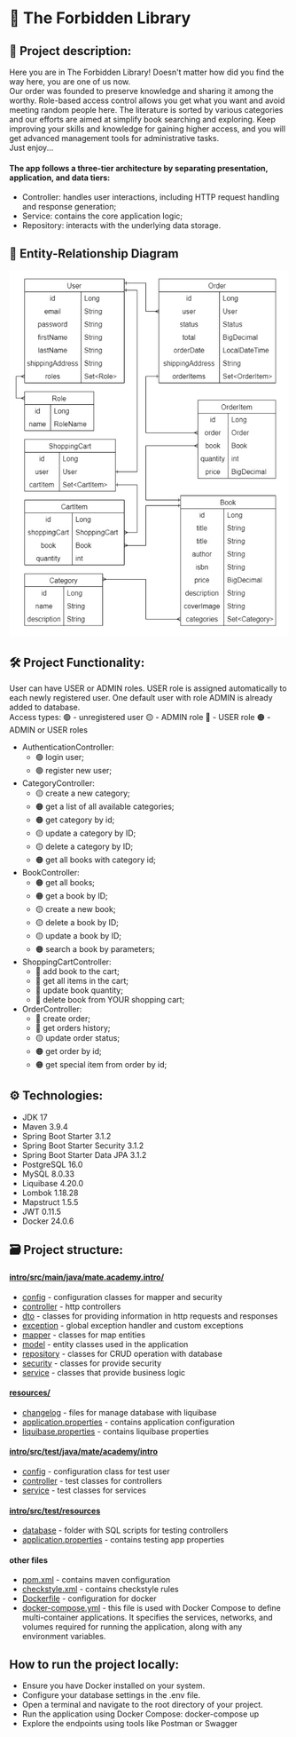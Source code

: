 #  🏰 The Forbidden Library

## 📜 Project description:

Here you are in The Forbidden Library! Doesn't matter how did you find the way here, you are one of us now. <br />
Our order was founded to preserve knowledge and sharing it among the worthy. Role-based access control allows you get what you want and avoid meeting random people here. 
The literature is sorted by various categories and our efforts are aimed at simplify book searching and exploring. 
Keep improving your skills and knowledge for gaining higher access, and you will get advanced management tools for administrative tasks. <br />
Just enjoy...

#### The app follows a three-tier architecture by separating presentation, application, and data tiers:

* Controller: handles user interactions, including HTTP request handling and response generation; 
* Service: contains the core application logic;
* Repository: interacts with the underlying data storage.

## 🔗 Entity-Relationship Diagram

![](images/er_diagram.jpg)

## 🛠️ Project Functionality:

User can have USER or ADMIN roles. USER role is assigned automatically to each newly registered user. One default user with role ADMIN is already added to database. <br />
Access types: 🟢 - unregistered user 🟡 - ADMIN role 🔴 - USER role 🟠 - ADMIN or USER roles
* AuthenticationController:
    * 🟢 login user;
    * 🟢 register new user;
* CategoryController:
  * 🟡 create a new category;
  * 🟠 get a list of all available categories;
  * 🟠 get category by id;
  * 🟡 update a category by ID;
  * 🟡 delete a category by ID;
  * 🟠 get all books with category id;
* BookController:
  * 🟠 get all books;
  * 🟠 get a book by ID;
  * 🟡 create a new book;
  * 🟡 delete a book by ID;
  * 🟡 update a book by ID;
  * 🟠 search a book by parameters;
* ShoppingCartController:
  * 🔴 add book to the cart;
  * 🔴 get all items in the cart;
  * 🔴 update book quantity;
  * 🔴 delete book from YOUR shopping cart;
* OrderController:
  * 🔴 create order;
  * 🔴 get orders history;
  * 🟡 update order status;
  * 🟠 get order by id;
  * 🟠 get special item from order by id;
  
## ⚙️ Technologies:

* JDK 17
* Maven 3.9.4
* Spring Boot Starter 3.1.2
* Spring Boot Starter Security 3.1.2
* Spring Boot Starter Data JPA 3.1.2
* PostgreSQL 16.0
* MySQL 8.0.33
* Liquibase 4.20.0
* Lombok 1.18.28
* Mapstruct 1.5.5
* JWT 0.11.5
* Docker 24.0.6

## 🗃️ Project structure:

#### [intro/src/main/java/mate.academy.intro/](src/main/java/mate/academy/intro)
* [config](src/main/java/mate/academy/intro/config) - configuration classes for mapper and security
* [controller](src/main/java/mate/academy/intro/controller) - http controllers
* [dto](src/main/java/mate/academy/intro/dto) - classes for providing information in http requests and responses
* [exception](src/main/java/mate/academy/intro/exception) - global exception handler and custom exceptions
* [mapper](src/main/java/mate/academy/intro/mapper) - classes for map entities
* [model](src/main/java/mate/academy/intro/model) - entity classes used in the application
* [repository](src/main/java/mate/academy/intro/repository) - classes for CRUD operation with database
* [security](src/main/java/mate/academy/intro/security) - classes for provide security
* [service](src/main/java/mate/academy/intro/service) - classes that provide business logic

#### [resources/](src/main/resources)
* [changelog](src/main/resources) - files for manage database with liquibase
* [application.properties](src/main/resources) - contains application configuration
* [liquibase.properties](src/main/resources) - contains liquibase properties

#### [intro/src/test/java/mate/academy/intro](src/test/java/mate/academy/intro)
* [config](src/test/java/mate/academy/intro/config) - configuration class for test user
* [controller](src/test/java/mate/academy/intro/controller) - test classes for controllers
* [service](src/test/java/mate/academy/intro/service) - test classes for services

#### [intro/src/test/resources](src/test/resources)
* [database](src/test/resources/database) - folder with SQL scripts for testing controllers
* [application.properties](src/test/resources/application.properties) - contains testing app properties 

#### other files
* [pom.xml](pom.xml) - contains maven configuration
* [checkstyle.xml](checkstyle.xml) - contains checkstyle rules
* [Dockerfile](Dockerfile) - configuration for docker
* [docker-compose.yml](docker-compose.yaml) - this file is used with Docker Compose to define multi-container applications. It specifies the services, networks, and volumes required for running the application, along with any environment variables.

## How to run the project locally:
* Ensure you have Docker installed on your system.
* Configure your database settings in the .env file.
* Open a terminal and navigate to the root directory of your project.
* Run the application using Docker Compose: docker-compose up
* Explore the endpoints using tools like Postman or Swagger
